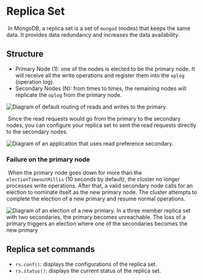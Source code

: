 # Replica Set

​	In MongoDB, a replica set is a set of `mongod` (nodes) that keeps the same data. It provides data redundancy and increases the data availability.

## Structure

- Primary Node (1): one of the nodes is elected to be the primary node. It will receive all the write operations and register them into the `oplog` (operation log).
- Secondary Nodes (N): from times to times, the remaining nodes will replicate the `oplog` from the primary node.

![Diagram of default routing of reads and writes to the primary.](https://docs.mongodb.com/manual/images/replica-set-read-write-operations-primary.bakedsvg.svg)

​	Since the read requests would go from the primary to the secondary nodes, you can configure your replica set to sent the read requests directly to the secondary nodes.

![Diagram of an application that uses read preference secondary.](https://docs.mongodb.com/manual/images/replica-set-read-preference-secondary.bakedsvg.svg)

### Failure on the primary node

​	When the primary node goes down for more than the `electionTimeoutMillis` (10 seconds by default), the cluster no longer processes write operations. After that, a valid secondary node calls for an election to nominate itself as the new primary node. The cluster attempts to complete the election of a new primary and resume normal operations.

![Diagram of an election of a new primary. In a three member replica set with two secondaries, the primary becomes unreachable. The loss of a primary triggers an election where one of the secondaries becomes the new primary](https://docs.mongodb.com/manual/images/replica-set-trigger-election.bakedsvg.svg)

## Replica set commands

- `rs.conf()`: displays the configurations of the replica set.
- `rs.status()`: displays the current status of the replica set.
